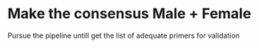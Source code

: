 # Make the consensus Male + Female
Pursue the pipeline untill get the list of adequate primers for validation
